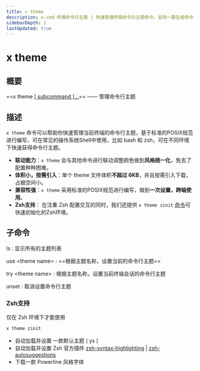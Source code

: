 ```yaml
---
title: x theme
description: x-cmd 终端命令行主题 | 快速管理终端命令行主题命令，支持一键生成命令行主题 | zsh主题 | bash主题 | ash主题 | dash主题
sidebarDepth: 1
lastUpdated: true
---
```


# x theme

<Terminal :termIndex="1"/>

## 概要

==x theme [[ subcommand ]...](#子命令)== ——  管理命令行主题

## 描述

`x theme` 命令可以帮助你快速管理当前终端的命令行主题，基于标准的POSIX规范进行编写，可在常见的操作系统Shell中使用，比如 bash 和 zsh，可在不同环境下快速获得命令行主题。

- **联动能力**：`x theme` 会与其他命令进行联动调整颜色做到**风格统一化**，免去了配置种种困难。
- **体积小，按需引入**：单个 theme 文件体积**不超过 6KB**，并且按需引入下载，占据空间小。
- **兼容性强**：`x theme` 采用标准的POSIX规范进行编写，做到**一次设置，跨端使用**。
- **Zsh支持**： 在注重 Zsh 配置交互的同时，我们还提供 `x theme zinit` [命令](#zsh支持)可快速初始化的Zsh环境。

## 子命令

ls
:  显示所有的主题列表

use  \<theme name\>
:   ==根据主题名称，设置当前的命令行主题==

try  \<theme name\>
:   根据主题名称，设置当前终端会话的命令行主题

unset
:   取消设置命令行主题


### Zsh支持
<Badge type="tip" text="提示" vertical="middle" /> 仅在 Zsh 环境下才能使用

```bash
x theme zinit
```

- 自动加载并设置 一款默认主题 ( ys )
- 自动加载并设置 Zsh 官方插件 [zsh-syntax-highlighting](https://github.com/zsh-users/zsh-syntax-highlighting) | [zsh-autosuggestions](https://github.com/zsh-users/zsh-autosuggestions)
- 下载一款 Powerline 风格字体
